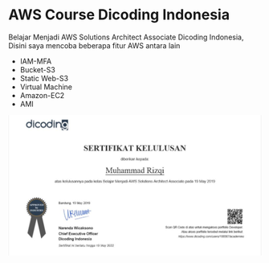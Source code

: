 # AWS Course Dicoding Indonesia
Belajar Menjadi AWS Solutions Architect Associate Dicoding Indonesia, Disini saya mencoba beberapa fitur AWS antara lain
* IAM-MFA
* Bucket-S3
* Static Web-S3
* Virtual Machine 
* Amazon-EC2
* AMI

![alt text](https://raw.githubusercontent.com/muhrizky/AWS-Course/master/Sertifikat%20Kelulusan%20Belajar%20Menjadi%20AWS%20Solutions%20Architect%20Associate.JPG)
